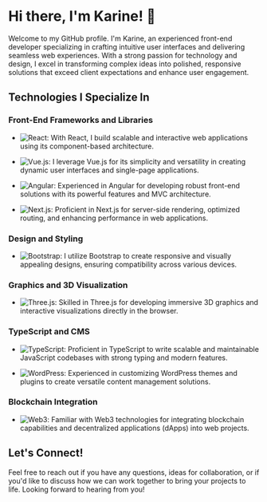 # Hi there, I'm Karine! 👋

Welcome to my GitHub profile. I'm Karine, an experienced front-end developer specializing in crafting intuitive user interfaces and delivering seamless web experiences. With a strong passion for technology and design, I excel in transforming complex ideas into polished, responsive solutions that exceed client expectations and enhance user engagement.

## Technologies I Specialize In

### Front-End Frameworks and Libraries

- ![React](https://img.shields.io/badge/-React-blue?logo=react&style=for-the-badge): With React, I build scalable and interactive web applications using its component-based architecture.
  
- ![Vue.js](https://img.shields.io/badge/-Vue.js-green?logo=vue.js&style=for-the-badge): I leverage Vue.js for its simplicity and versatility in creating dynamic user interfaces and single-page applications.

- ![Angular](https://img.shields.io/badge/-Angular-red?logo=angular&style=for-the-badge): Experienced in Angular for developing robust front-end solutions with its powerful features and MVC architecture.

- ![Next.js](https://img.shields.io/badge/-Next.js-black?logo=next.js&style=for-the-badge): Proficient in Next.js for server-side rendering, optimized routing, and enhancing performance in web applications.

### Design and Styling

- ![Bootstrap](https://img.shields.io/badge/-Bootstrap-purple?logo=bootstrap&style=for-the-badge): I utilize Bootstrap to create responsive and visually appealing designs, ensuring compatibility across various devices.

### Graphics and 3D Visualization

- ![Three.js](https://img.shields.io/badge/-Three.js-orange?logo=three.js&style=for-the-badge): Skilled in Three.js for developing immersive 3D graphics and interactive visualizations directly in the browser.

### TypeScript and CMS

- ![TypeScript](https://img.shields.io/badge/-TypeScript-blue?logo=typescript&style=for-the-badge): Proficient in TypeScript to write scalable and maintainable JavaScript codebases with strong typing and modern features.

- ![WordPress](https://img.shields.io/badge/-WordPress-blue?logo=wordpress&style=for-the-badge): Experienced in customizing WordPress themes and plugins to create versatile content management solutions.

### Blockchain Integration

- ![Web3](https://img.shields.io/badge/-Web3-yellow?logo=ethereum&style=for-the-badge): Familiar with Web3 technologies for integrating blockchain capabilities and decentralized applications (dApps) into web projects.

## Let's Connect!

Feel free to reach out if you have any questions, ideas for collaboration, or if you'd like to discuss how we can work together to bring your projects to life. 
Looking forward to hearing from you!

